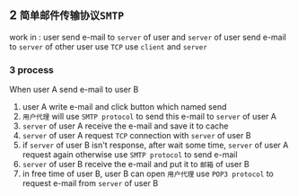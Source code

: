 ## 2 `简单邮件传输协议SMTP` 
work in : user send e-mail to `server` of user   and `server` of user send e-mail to `server` of other user
use `TCP` 
use `client` and `server` 

### 3  process
When user A send e-mail to user B

1. user A write e-mail and click button which named send
2. `用户代理` will use `SMTP protocol` to send this e-mail to `server` of user A
3. `server` of user A receive the e-mail and save it to cache
4. `server` of user A request `TCP` connection with `server` of user B
5. if `server` of user B isn't response, after wait some time, `server` of user A request again  otherwise use `SMTP protocol` to send e-mail
6. `server` of user B receive the e-mail and put it to `邮箱` of user B
7. in free time of user B, user B can open `用户代理` use `POP3 protocol` to request e-mail from `server` of user B
